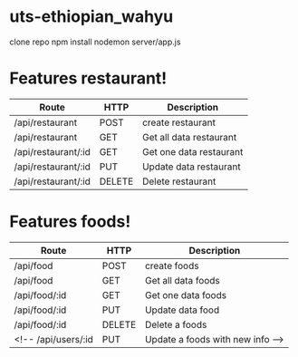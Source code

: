 # uts-ethiopian_wahyu

clone repo
npm install
nodemon server/app.js


# Features restaurant!

Route | HTTP | Description
------------ | ------------- | ------------
/api/restaurant | POST | create restaurant
/api/restaurant| GET | Get all data restaurant
/api/restaurant/:id | GET | Get one data restaurant
/api/restaurant/:id | PUT | Update data restaurant
/api/restaurant/:id | DELETE | Delete restaurant


# Features foods!

Route | HTTP | Description
------------ | ------------- | ------------
/api/food | POST | create foods
/api/food | GET | Get all data foods
/api/food/:id | GET | Get one data foods
/api/food/:id | PUT | Update data food
/api/food/:id | DELETE | Delete a foods
<!-- /api/users/:id | PUT | Update a foods with new info -->

